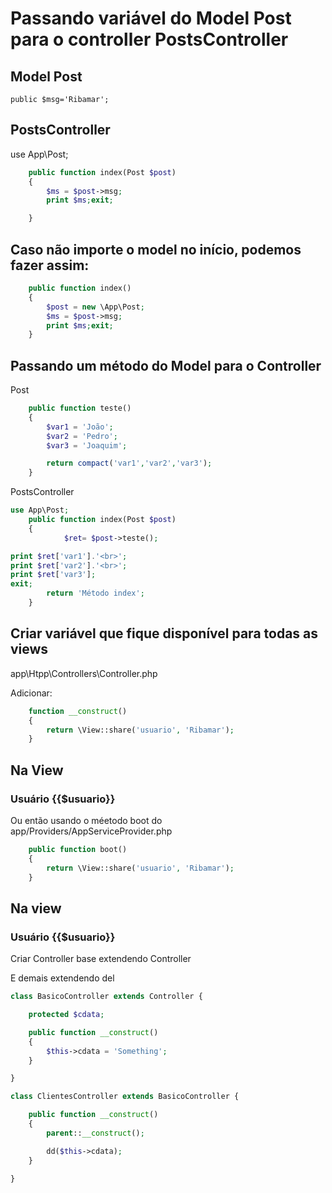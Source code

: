 # Passando variável do Model Post para o controller PostsController

## Model Post

	public $msg='Ribamar';

## PostsController

use App\Post;
```php
    public function index(Post $post)
    {
		$ms = $post->msg;
		print $ms;exit;

    }
```
## Caso não importe o model no início, podemos fazer assim:
```php
    public function index()
    {
		$post = new \App\Post;
		$ms = $post->msg;
		print $ms;exit;
	}
```
## Passando um método do Model para o Controller

Post
```php
	public function teste()
	{
		$var1 = 'João';
		$var2 = 'Pedro';
		$var3 = 'Joaquim';

		return compact('var1','var2','var3');
	}
```
PostsController
```php
use App\Post;
    public function index(Post $post)
    {
			$ret= $post->teste();

print $ret['var1'].'<br>';
print $ret['var2'].'<br>';
print $ret['var3'];
exit;
        return 'Método index';
    }
```
## Criar variável que fique disponível para todas as views

app\Htpp\Controllers\Controller.php

Adicionar:
```php
    function __construct()
    {
    	return \View::share('usuario', 'Ribamar');
    }
```
## Na View

<h3>Usuário {{$usuario}}</h3>

Ou então usando o méetodo boot do app/Providers/AppServiceProvider.php
```php
    public function boot()
    {
		return \View::share('usuario', 'Ribamar');
    }
```
## Na view

<h3>Usuário {{$usuario}}</h3>

Criar Controller base extendendo Controller

E demais extendendo del
```php
class BasicoController extends Controller {

    protected $cdata;

    public function __construct()
    {
        $this->cdata = 'Something';
    }   

}

class ClientesController extends BasicoController {

    public function __construct() 
    {
        parent::__construct();

        dd($this->cdata);
    }   

}
```


